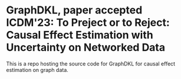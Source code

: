 # GraphDKL, paper accepted ICDM'23: To Preject or to Reject: Causal Effect Estimation with Uncertainty on Networked Data

This is a repo hosting the source code for GraphDKL for causal effect estimation on graph data.

